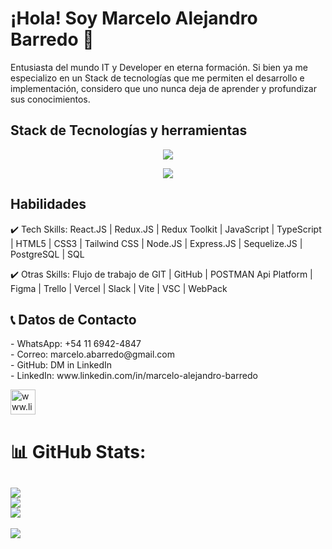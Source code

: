 <h1> ¡Hola! Soy Marcelo Alejandro Barredo 👋 </h1>

Entusiasta del mundo IT y Developer en eterna formación. Si bien ya me especializo en un Stack de tecnologías que me permiten el desarrollo e implementación, considero que uno nunca deja de aprender y profundizar sus conocimientos.  

<h2> Stack de Tecnologías y herramientas </h2>
<p align="center">
  <a>
    <img src="https://skillicons.dev/icons?i=html,react,redux,css,tailwind,js,ts,nodejs,express,postgres" />
  </a>
</p>
<p align="center">
  <a>
    <img src="https://skillicons.dev/icons?i=git,github,figma,vercel,vite,vscode,webpack" />
  </a>
</p>


<h2> Habilidades </h2>

✔️ Tech Skills: React.JS | Redux.JS | Redux Toolkit | JavaScript | TypeScript | HTML5 | CSS3 | Tailwind CSS | Node.JS | Express.JS | Sequelize.JS | PostgreSQL | SQL

✔️ Otras Skills: Flujo de trabajo de GIT | GitHub | POSTMAN Api Platform | Figma | Trello | Vercel | Slack | Vite | VSC | WebPack

<h2>📞 Datos de Contacto </h2>
 - WhatsApp: +54 11 6942-4847 <br/>
 - Correo: marcelo.abarredo@gmail.com <br/>
 - GitHub: DM in LinkedIn <br/>
 - LinkedIn: www.linkedin.com/in/marcelo-alejandro-barredo <br/>

<p align="left">
<a href="www.linkedin.com/in/marcelo-alejandro-barredo" target="_blank"><img align="center" src="https://user-images.githubusercontent.com/106169178/204020558-4e857b32-f3b5-47ac-ac8f-49bc069ef670.png" alt="www.linkedin.com/in/marcelo-alejandro-barredo" height="40" width="40" /></a>
 
# 📊 GitHub Stats:
![](https://github-readme-stats.vercel.app/api?username=MarceloBarredo&theme=slateorange&hide_border=false&include_all_commits=false&count_private=false)<br/>
![](https://github-readme-streak-stats.herokuapp.com/?user=MarceloBarredo&theme=slateorange&hide_border=false)<br/>
![](https://github-readme-stats.vercel.app/api/top-langs/?username=MarceloBarredo&theme=slateorange&hide_border=false&include_all_commits=false&count_private=false&layout=compact)
---
[![](https://visitcount.itsvg.in/api?id=MarceloBarredo&icon=5&color=0)](https://visitcount.itsvg.in)
